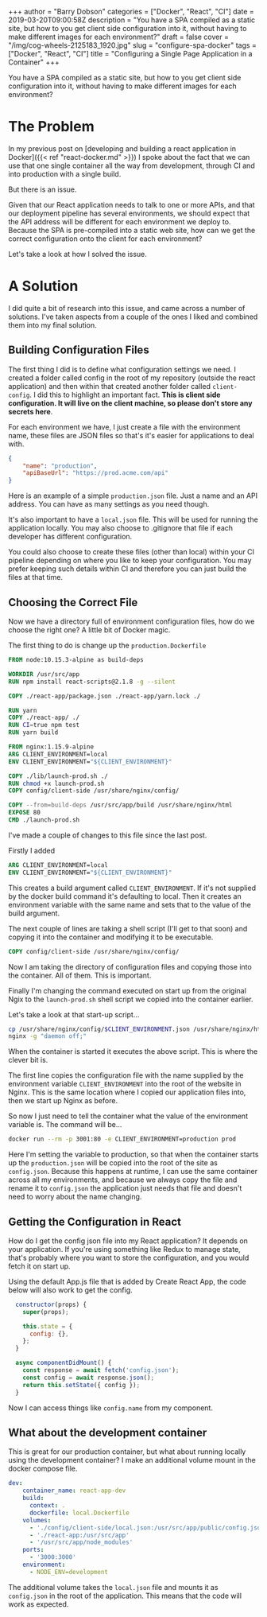 +++
author = "Barry Dobson"
categories = ["Docker", "React", "CI"]
date = 2019-03-20T09:00:58Z
description = "You have a SPA compiled as a static site, but how to you get client side configuration into it, without having to make different images for each environment?"
draft = false
cover = "/img/cog-wheels-2125183_1920.jpg"
slug = "configure-spa-docker"
tags = ["Docker", "React", "CI"]
title = "Configuring a Single Page Application in a Container"
+++

You have a SPA compiled as a static site, but how to you get client side configuration into it, without having to make different images for each environment?
<!--more-->

# The Problem

In my previous post on [developing and building a react application in Docker]({{< ref "react-docker.md" >}}) I spoke about the fact that we can use that one single container all the way from development, through CI and into production with a single build.

But there is an issue.

Given that our React application needs to talk to one or more APIs, and that our deployment pipeline has several environments, we should expect that the API address will be different for each environment we deploy to. Because the SPA is pre-compiled into a static web site, how can we get the correct configuration onto the client for each environment?

Let's take a look at how I solved the issue.

# A Solution

I did quite a bit of research into this issue, and came across a number of solutions. I've taken aspects from a couple of the ones I liked and combined them into my final solution.

## Building Configuration Files

The first thing I did is to define what configuration settings we need. I created a folder called config in the root of my repository (outside the react application) and then within that created another folder called `client-config`. I did this to highlight an important fact. **This is client side configuration. It will live on the client machine, so please don't store any secrets here**.

For each environment we have, I just create a file with the environment name, these files are JSON files so that's it's easier for applications to deal with.

```json
{
    "name": "production",
    "apiBaseUrl": "https://prod.acme.com/api"
}
```

Here is an example of a simple `production.json` file. Just a name and an API address. You can have as many settings as you need though.

It's also important to have a `local.json` file. This will be used for running the application locally. You may also choose to .gitignore that file if each developer has different configuration.

You could also choose to create these files (other than local) within your CI pipeline depending on where you like to keep your configuration. You may prefer keeping such details within CI and therefore you can just build the files at that time.

## Choosing the Correct File

Now we have a directory full of environment configuration files, how do we choose the right one? A little bit of Docker magic.

The first thing to do is change up the `production.Dockerfile`

```dockerfile
FROM node:10.15.3-alpine as build-deps

WORKDIR /usr/src/app
RUN npm install react-scripts@2.1.8 -g --silent

COPY ./react-app/package.json ./react-app/yarn.lock ./

RUN yarn
COPY ./react-app/ ./
RUN CI=true npm test
RUN yarn build

FROM nginx:1.15.9-alpine
ARG CLIENT_ENVIRONMENT=local
ENV CLIENT_ENVIRONMENT="${CLIENT_ENVIRONMENT}"

COPY ./lib/launch-prod.sh ./
RUN chmod +x launch-prod.sh
COPY config/client-side /usr/share/nginx/config/

COPY --from=build-deps /usr/src/app/build /usr/share/nginx/html
EXPOSE 80
CMD ./launch-prod.sh
```

I've made a couple of changes to this file since the last post.

Firstly I added

```dockerfile
ARG CLIENT_ENVIRONMENT=local
ENV CLIENT_ENVIRONMENT="${CLIENT_ENVIRONMENT}"
```

This creates a build argument called `CLIENT_ENVIRONMENT`. If it's not supplied by the docker build command it's defaulting to local. Then it creates an environment variable with the same name and sets that to the value of the build argument.

The next couple of lines are taking a shell script (I'll get to that soon) and copying it into the container and modifying it to be executable.

```dockerfile
COPY config/client-side /usr/share/nginx/config/
```

Now I am taking the directory of configuration files and copying those into the container. All of them. This is important.

Finally I'm changing the command executed on start up from the original Ngix to the `launch-prod.sh` shell script we copied into the container earlier.

Let's take a look at that start-up script...

```bash
cp /usr/share/nginx/config/$CLIENT_ENVIRONMENT.json /usr/share/nginx/html/config.json
nginx -g "daemon off;"
```

When the container is started it executes the above script. This is where the clever bit is.

The first line copies the configuration file with the name supplied by the environment variable `CLIENT_ENVIRONMENT` into the root of the website in Nginx. This is the same location where I copied our application files into, then we start up Nginx as before.

So now I just need to tell the container what the value of the environment variable is. The command will be...

```bash
docker run --rm -p 3001:80 -e CLIENT_ENVIRONMENT=production prod
```

Here I'm setting the variable to production, so that when the container starts up the `production.json` will be copied into the root of the site as `config.json`. Because this happens at runtime, I can use the same container across all my environments, and because we always copy the file and rename it to `config.json` the application just needs that file and doesn't need to worry about the name changing.

## Getting the Configuration in React

How do I get the config json file into my React application? It depends on your application. If you're using something like Redux to manage state, that's probably where you want to store the configuration, and you would fetch it on start up.

Using the default App.js file that is added by Create React App, the code below will also work to get the config.

```js
  constructor(props) {
    super(props);

    this.state = {
      config: {},
    };
  }

  async componentDidMount() {
    const response = await fetch('config.json');
    const config = await response.json();
    return this.setState({ config });
  }
```

Now I can access things like `config.name` from my component.

## What about the development container

This is great for our production container, but what about running locally using the development container? I make an additional volume mount in the docker compose file.

```yaml
dev:
    container_name: react-app-dev
    build:
      context: .
      dockerfile: local.Dockerfile
    volumes:
      - './config/client-side/local.json:/usr/src/app/public/config.json'
      - './react-app:/usr/src/app'
      - '/usr/src/app/node_modules'
    ports:
      - '3000:3000'
    environment:
      - NODE_ENV=development
```

The additional volume takes the `local.json` file and mounts it as `config.json` in the root of the application. This means that the code will work as expected.